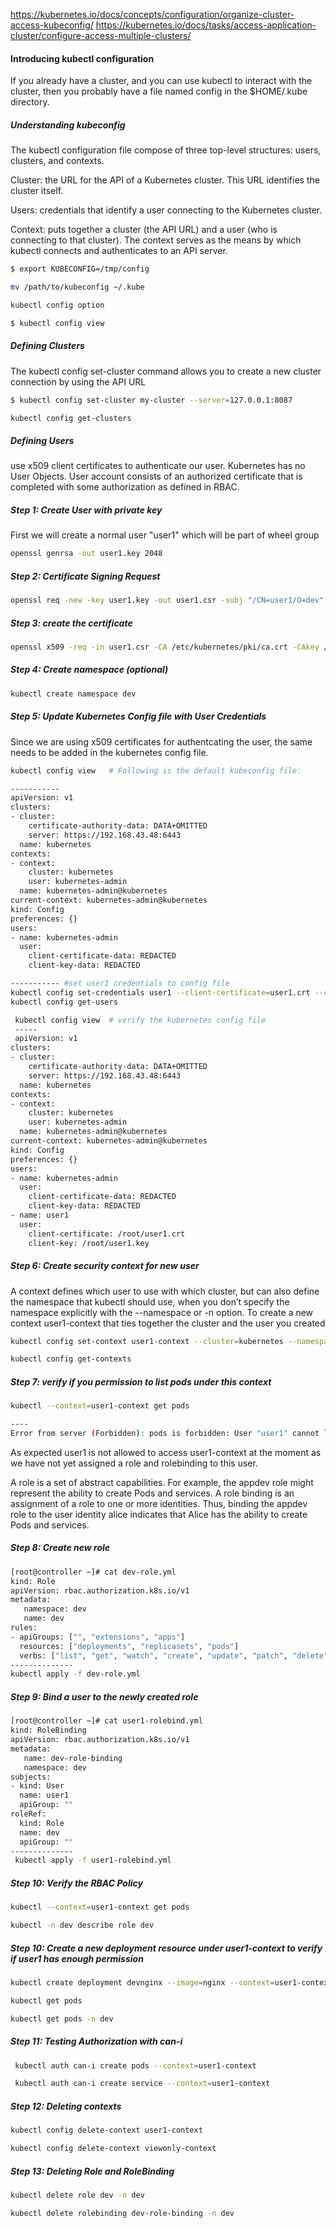 
https://kubernetes.io/docs/concepts/configuration/organize-cluster-access-kubeconfig/
https://kubernetes.io/docs/tasks/access-application-cluster/configure-access-multiple-clusters/


#### Introducing kubectl configuration
If you already have a cluster, and you can use kubectl to interact with the cluster, then you probably have a file named config in the $HOME/.kube directory.


##### Understanding kubeconfig
The kubectl configuration file compose of three top-level structures: users, clusters, and contexts.

Cluster: the URL for the API of a Kubernetes cluster. This URL identifies the cluster itself.

Users: credentials that identify a user connecting to the Kubernetes cluster.

Context: puts together a cluster (the API URL) and a user (who is connecting to that cluster). The context serves as the means by which kubectl connects and authenticates to an API server.

``````sh
$ export KUBECONFIG=/tmp/config

mv /path/to/kubeconfig ~/.kube

kubectl config option

$ kubectl config view

``````
##### Defining Clusters
The kubectl config set-cluster command allows you to create a new cluster connection by using the API URL

``````sh
$ kubectl config set-cluster my-cluster --server=127.0.0.1:8087

kubectl config get-clusters

``````
##### Defining Users
use x509 client certificates to authenticate our user. Kubernetes has no User Objects.
User account consists of an authorized certificate that is completed with some authorization as defined in RBAC.
##### Step 1: Create User with private key
First we will create a normal user "user1" which will be part of wheel group
``````sh
openssl genrsa -out user1.key 2048

``````

##### Step 2: Certificate Signing Request 

``````sh
openssl req -new -key user1.key -out user1.csr -subj "/CN=user1/O=dev"

``````
##### Step 3: create the certificate

``````sh
openssl x509 -req -in user1.csr -CA /etc/kubernetes/pki/ca.crt -CAkey /etc/kubernetes/pki/ca.key -out user1.crt -days 365

``````
##### Step 4:  Create namespace (optional)

``````sh
kubectl create namespace dev

``````
##### Step 5:  Update Kubernetes Config file with User Credentials
Since we are using x509 certificates for authentcating the user, the same needs to be added in the kubernetes config file.

``````sh
kubectl config view   # Following is the default kubeconfig file:

-----------
apiVersion: v1
clusters:
- cluster:
    certificate-authority-data: DATA+OMITTED
    server: https://192.168.43.48:6443
  name: kubernetes
contexts:
- context:
    cluster: kubernetes
    user: kubernetes-admin
  name: kubernetes-admin@kubernetes
current-context: kubernetes-admin@kubernetes
kind: Config
preferences: {}
users:
- name: kubernetes-admin
  user:
    client-certificate-data: REDACTED
    client-key-data: REDACTED

----------- #set user1 credentials to config file
kubectl config set-credentials user1 --client-certificate=user1.crt --client-key=user1.key
kubectl config get-users

 kubectl config view  # verify the kubernetes config file
 -----
 apiVersion: v1
clusters:
- cluster:
    certificate-authority-data: DATA+OMITTED
    server: https://192.168.43.48:6443
  name: kubernetes
contexts:
- context:
    cluster: kubernetes
    user: kubernetes-admin
  name: kubernetes-admin@kubernetes
current-context: kubernetes-admin@kubernetes
kind: Config
preferences: {}
users:
- name: kubernetes-admin
  user:
    client-certificate-data: REDACTED
    client-key-data: REDACTED
- name: user1
  user:
    client-certificate: /root/user1.crt
    client-key: /root/user1.key
``````
##### Step 6: Create security context for new user
A context defines which user to use with which cluster, but can also define the namespace that kubectl should use, when you don’t specify the namespace explicitly with the --namespace or -n option.
To create a new context user1-context that ties together the cluster and the user you created
``````sh
kubectl config set-context user1-context --cluster=kubernetes --namespace=dev --user=user1

kubectl config get-contexts

``````
##### Step 7: verify if you permission to list pods under this context

``````sh
kubectl --context=user1-context get pods

----
Error from server (Forbidden): pods is forbidden: User "user1" cannot list resource "pods" in API group "" in the namespace "dev"
``````
As expected user1 is not allowed to access user1-context at the moment as we have not yet assigned a role and rolebinding to this user.

A role is a set of abstract capabilities. For example, the appdev role might represent the ability to create Pods and services.
A role binding is an assignment of a role to one or more identities. Thus, binding the appdev role to the user identity alice indicates that Alice has the ability to create Pods and services.

##### Step 8: Create new role

``````sh
[root@controller ~]# cat dev-role.yml
kind: Role
apiVersion: rbac.authorization.k8s.io/v1
metadata:
   namespace: dev
   name: dev
rules:
- apiGroups: ["", "extensions", "apps"]
  resources: ["deployments", "replicasets", "pods"]
  verbs: ["list", "get", "watch", "create", "update", "patch", "delete"]
--------------
kubectl apply -f dev-role.yml
``````
##### Step 9: Bind a user to the newly created role

``````sh
[root@controller ~]# cat user1-rolebind.yml
kind: RoleBinding
apiVersion: rbac.authorization.k8s.io/v1
metadata:
   name: dev-role-binding
   namespace: dev
subjects:
- kind: User
  name: user1
  apiGroup: ""
roleRef:
  kind: Role
  name: dev
  apiGroup: ""
--------------
 kubectl apply -f user1-rolebind.yml
``````

##### Step 10: Verify the RBAC Policy

``````sh
kubectl --context=user1-context get pods

kubectl -n dev describe role dev

``````

##### Step 10: Create a new deployment resource under user1-context to verify if user1 has enough permission

``````sh
kubectl create deployment devnginx --image=nginx --context=user1-context

kubectl get pods

kubectl get pods -n dev
``````
##### Step 11: Testing Authorization with can-i

``````sh
 kubectl auth can-i create pods --context=user1-context

 kubectl auth can-i create service --context=user1-context
``````
##### Step 12: Deleting contexts

``````sh
kubectl config delete-context user1-context

kubectl config delete-context viewonly-context
``````
##### Step 13: Deleting Role and RoleBinding

``````sh
kubectl delete role dev -n dev

kubectl delete rolebinding dev-role-binding -n dev
``````
